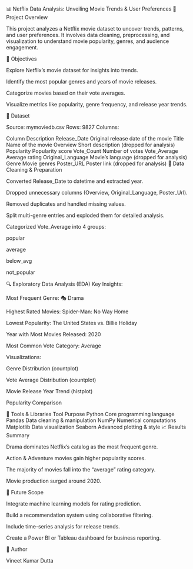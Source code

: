 📊 Netflix Data Analysis: Unveiling Movie Trends & User Preferences
🎯 Project Overview

This project analyzes a Netflix movie dataset to uncover trends, patterns, and user preferences. It involves data cleaning, preprocessing, and visualization to understand movie popularity, genres, and audience engagement.

🧩 Objectives

Explore Netflix’s movie dataset for insights into trends.

Identify the most popular genres and years of movie releases.

Categorize movies based on their vote averages.

Visualize metrics like popularity, genre frequency, and release year trends.

📁 Dataset

Source: mymoviedb.csv
Rows: 9827
Columns:

Column	Description
Release_Date	Original release date of the movie
Title	Name of the movie
Overview	Short description (dropped for analysis)
Popularity	Popularity score
Vote_Count	Number of votes
Vote_Average	Average rating
Original_Language	Movie’s language (dropped for analysis)
Genre	Movie genres
Poster_URL	Poster link (dropped for analysis)
🧹 Data Cleaning & Preparation

Converted Release_Date to datetime and extracted year.

Dropped unnecessary columns (Overview, Original_Language, Poster_Url).

Removed duplicates and handled missing values.

Split multi-genre entries and exploded them for detailed analysis.

Categorized Vote_Average into 4 groups:

popular

average

below_avg

not_popular

🔍 Exploratory Data Analysis (EDA)
Key Insights:

Most Frequent Genre: 🎭 Drama

Highest Rated Movies: Spider-Man: No Way Home

Lowest Popularity: The United States vs. Billie Holiday

Year with Most Movies Released: 2020

Most Common Vote Category: Average

Visualizations:

Genre Distribution (countplot)

Vote Average Distribution (countplot)

Movie Release Year Trend (histplot)

Popularity Comparison

🧠 Tools & Libraries
Tool	Purpose
Python	Core programming language
Pandas	Data cleaning & manipulation
NumPy	Numerical computations
Matplotlib	Data visualization
Seaborn	Advanced plotting & style
📈 Results Summary

Drama dominates Netflix’s catalog as the most frequent genre.

Action & Adventure movies gain higher popularity scores.

The majority of movies fall into the “average” rating category.

Movie production surged around 2020.

🚀 Future Scope

Integrate machine learning models for rating prediction.

Build a recommendation system using collaborative filtering.

Include time-series analysis for release trends.

Create a Power BI or Tableau dashboard for business reporting.

🧾 Author

Vineet Kumar Dutta
